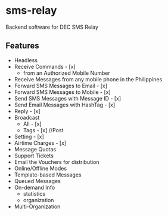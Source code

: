 # sms-relay
Backend software for DEC SMS Relay

## Features
* Headless
* Receive Commands - [x] 
    * from an Authorized Mobile Number
* Receive Messages from any mobile phone in the Philippines
* Forward SMS Messages to Email - [x]
* Forward SMS Messages to Mobile - [x]
* Send SMS Messages with Message ID - [x] 
* Send Email Messages with HashTag - [x]
* Reply - [x]
* Broadcast
    * All - [x]
    * Tags - [x] //Post
* Setting - [x]
* Airtime Charges - [x] 
* Message Quotas
* Support Tickets
* Email the Vouchers for distribution
* Online/Offline Modes
* Template-based Messages
* Queued Messages
* On-demand Info
    * statistics
    * organization
* Multi-Organization
